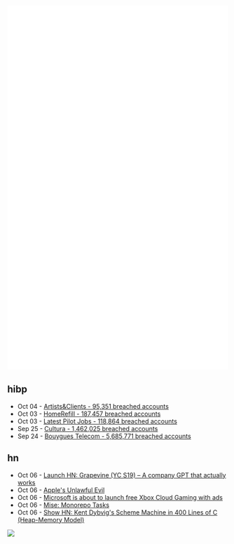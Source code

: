 ![Metrics](https://raw.githubusercontent.com/phixion/phixion/master/metrics.svg)

## hibp

<!--
for https://github.com/phixion/phixion/blob/main/.github/workflows/feeds.yml
-->
<!--START_SECTION:haveibeenpwnd-->
- Oct 04 - [Artists&Clients - 95,351 breached accounts](https://haveibeenpwned.com/Breach/ArtistsNClients)
- Oct 03 - [HomeRefill - 187,457 breached accounts](https://haveibeenpwned.com/Breach/HomeRefill)
- Oct 03 - [Latest Pilot Jobs - 118,864 breached accounts](https://haveibeenpwned.com/Breach/LatestPilotJobs)
- Sep 25 - [Cultura - 1,462,025 breached accounts](https://haveibeenpwned.com/Breach/Cultura)
- Sep 24 - [Bouygues Telecom - 5,685,771 breached accounts](https://haveibeenpwned.com/Breach/BouyguesTelecom)
<!--END_SECTION:haveibeenpwnd-->

## hn

<!--
for https://github.com/phixion/phixion/blob/main/.github/workflows/feeds.yml
-->
<!--START_SECTION:hn-->
- Oct 06 - [Launch HN: Grapevine (YC S19) – A company GPT that actually works](https://getgrapevine.ai/)
- Oct 06 - [Apple's Unlawful Evil](https://pluralistic.net/2025/10/06/rogue-capitalism/#orphaned-syrian-refugees-need-not-apply)
- Oct 06 - [Microsoft is about to launch free Xbox Cloud Gaming with ads](https://www.theverge.com/report/791213/xbox-cloud-gaming-free-ad-supported-version)
- Oct 06 - [Mise: Monorepo Tasks](https://github.com/jdx/mise/discussions/6564)
- Oct 06 - [Show HN: Kent Dybvig's Scheme Machine in 400 Lines of C (Heap-Memory Model)](https://gist.github.com/swatson555/8cc36d8d022d7e5cc44a5edb2c4f7d0b)
<!--END_SECTION:hn-->

<!--
for https://yhype.me
-->
![](https://hit.yhype.me/github/profile?user_id=13013670)
